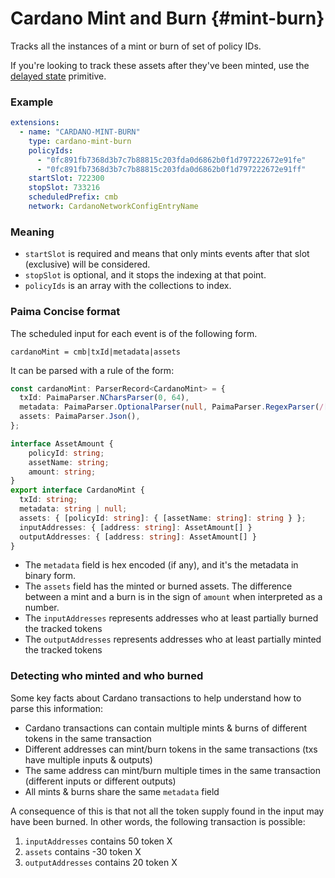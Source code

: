 # Cardano Mint and Burn {#mint-burn}

Tracks all the instances of a mint or burn of set of policy IDs.

If you're looking to track these assets after they've been minted, use the [delayed state](./20-delayed-state.md) primitive.

### Example

```yaml
extensions:
  - name: "CARDANO-MINT-BURN"
    type: cardano-mint-burn
    policyIds:
      - "0fc891fb7368d3b7c7b88815c203fda0d6862b0f1d797222672e91fe"
      - "0fc891fb7368d3b7c7b88815c203fda0d6862b0f1d797222672e91ff"
    startSlot: 722300
    stopSlot: 733216
    scheduledPrefix: cmb
    network: CardanoNetworkConfigEntryName
```

### Meaning

- `startSlot` is required and means that only mints events after that slot (exclusive) will be considered.
- `stopSlot` is optional, and it stops the indexing at that point.
- `policyIds` is an array with the collections to index.

### Paima Concise format

The scheduled input for each event is of the following form.

```
cardanoMint = cmb|txId|metadata|assets
```

It can be parsed with a rule of the form:

```ts
const cardanoMint: ParserRecord<CardanoMint> = {
  txId: PaimaParser.NCharsParser(0, 64),
  metadata: PaimaParser.OptionalParser(null, PaimaParser.RegexParser(/[a-f0-9]*/)),
  assets: PaimaParser.Json(),
};

interface AssetAmount {
    policyId: string;
    assetName: string;
    amount: string;
}
export interface CardanoMint {
  txId: string;
  metadata: string | null;
  assets: { [policyId: string]: { [assetName: string]: string } };
  inputAddresses: { [address: string]: AssetAmount[] }
  outputAddresses: { [address: string]: AssetAmount[] }
}
```

- The `metadata` field is hex encoded (if any), and it's the metadata in binary
form.
- The `assets` field has the minted or burned assets. The difference between a
mint and a burn is in the sign of `amount` when interpreted as a number.
- The `inputAddresses` represents addresses who at least partially burned the tracked tokens
- The `outputAddresses` represents addresses who at least partially minted the tracked tokens

### Detecting who minted and who burned

Some key facts about Cardano transactions to help understand how to parse this information:
- Cardano transactions can contain multiple mints & burns of different tokens in the same transaction
- Different addresses can mint/burn tokens in the same transactions (txs have multiple inputs & outputs)
- The same address can mint/burn multiple times in the same transaction (different inputs or different outputs)
- All mints & burns share the same `metadata` field

A consequence of this is that not all the token supply found in the input may have been burned. In other words, the following transaction is possible:
1. `inputAddresses` contains 50 token X
2. `assets` contains -30 token X
3. `outputAddresses` contains 20 token X
